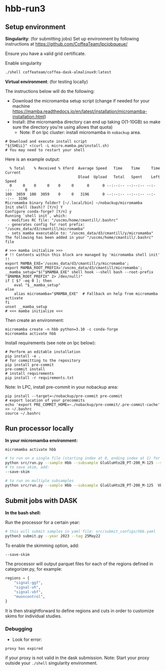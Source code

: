 # hbb-run3

## Setup environment

**Singularity**: (for submitting jobs)
Set up environment by following instructions at https://github.com/CoffeaTeam/lpcjobqueue/

Ensure you have a valid grid certificate.

Enable singularity
```bash
./shell coffeateam/coffea-dask-almalinux9:latest
```

**Virtual environment**: (for testing locally)

The instructions below will do the following:

- Download the micromamba setup script (change if needed for your machine https://mamba.readthedocs.io/en/latest/installation/micromamba-installation.html)
- Install: (the micromamba directory can end up taking O(1-10GB) so make sure the directory you're using allows that quota)
    - Note: If on lpc cluster: install micromamba in `nobackup` area.

```
# Download and execute install script
"${SHELL}" <(curl -L micro.mamba.pm/install.sh)
# You may need to restart your shell
```

Here is an example output:
```
  % Total    % Received % Xferd  Average Speed   Time    Time     Time  Current
                                 Dload  Upload   Total   Spent    Left  Speed
  0     0    0     0    0     0      0      0 --:--:-- --:--:-- --:--:--     0
100  3059  100  3059    0     0   3196      0 --:--:-- --:--:-- --:--:--  3196
Micromamba binary folder? [~/.local/bin] ~/nobackup/micromamba
Init shell (bash)? [Y/n] Y
Configure conda-forge? [Y/n] y
Running `shell init`, which:
 - modifies RC file: "/uscms/home/cmantill/.bashrc"
 - generates config for root prefix: "/uscms_data/d3/cmantill/micromamba"
 - sets mamba executable to: "/uscms_data/d3/cmantill/y/micromamba"
The following has been added in your "/uscms/home/cmantill/.bashrc" file

# >>> mamba initialize >>>
# !! Contents within this block are managed by 'micromamba shell init' !!
export MAMBA_EXE='/uscms_data/d3/cmantill/y/micromamba';
export MAMBA_ROOT_PREFIX='/uscms_data/d3/cmantill/micromamba';
__mamba_setup="$("$MAMBA_EXE" shell hook --shell bash --root-prefix "$MAMBA_ROOT_PREFIX" 2> /dev/null)"
if [ $? -eq 0 ]; then
    eval "$__mamba_setup"
else
    alias micromamba="$MAMBA_EXE"  # Fallback on help from micromamba activate
fi
unset __mamba_setup
# <<< mamba initialize <<<
```

Then create an environment:
```
micromamba create -n hbb python=3.10 -c conda-forge
micromamba activate hbb
```

Install requirements (see note on lpc below):
```
# Perform an editable installation
pip install -e .
# for committing to the repository
pip install pre-commit
pre-commit install
# install requirements
pip install -r requirements.txt
```

Note:
In LPC, install pre-commit in your nobackup area:
```
pip install --target=~/nobackup/pre-commit pre-commit
# export location of your precommits
echo 'export PRE_COMMIT_HOME=~./nobackup/pre-commit/.pre-commit-cache' >> ~/.bashrc
source ~/.bashrc
```

## Run processor locally

**In your micromamba environment:**
```
micromamba activate hbb
```

```bash
# to run on a single file (starting index at 0, ending index at 1) for one subsample
python src/run.py --sample Hbb --subsample GluGluHto2B_PT-200_M-125 --starti 0 --endi 1
# to save skim, add:
--save-skim

# to run on multiple subsamples
python src/run.py --sample Hbb --subsample GluGluHto2B_PT-200_M-125  VBFHto2B_M-125 --starti 0 --endi 1
```

## Submit jobs with DASK

**In the bash shell:**

Run the processor for a certain year:
```bash
# this will submit samples in yaml file: src/submit_configs/hbb.yaml
python3 submit.py --year 2023 --tag 25May22
```

To enable the skimming option, add:
```bash
--save-skim
```

The processor will output parquet files for each of the regions defined in categorizer.py, for example:

```python
regions = {
    "signal-ggf",
    "signal-vh",
    "signal-vbf",
    "muoncontrol",
}
```
It is then straightforward to define regions and cuts in order to customize skims for individual studies.



### Debugging

- Look for error:
```
proxy has expired
```
if your proxy is not valid in the dask submission.
Note: Start your proxy outside your `./shell` singularity environment.
